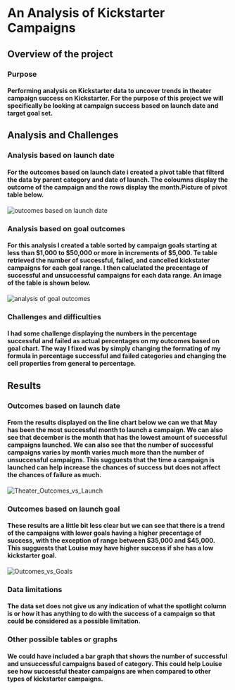 # An Analysis of Kickstarter Campaigns
## Overview of the project
### Purpose
#### Performing analysis on Kickstarter data to uncover trends in theater campaign success on Kickstarter. For the purpose of this project we will specifically be looking at campaign success based on launch date and target goal set.
## Analysis and Challenges
### Analysis based on launch date
#### For the outcomes based on launch date i created a pivot table that filterd the data by parent category and date of launch. The coloumns display the outcome of the campaign and the rows display the month.Picture of pivot table below.
![outcomes based on launch date](https://user-images.githubusercontent.com/99226892/155895964-57875f46-8d0b-4ed3-8cbd-1e7d9e5d9070.png)
### Analysis based on goal outcomes
#### For this analysis I created a table sorted by campaign goals starting at less than $1,000 to $50,000 or more in increments of $5,000. Te table retrieved the number of successful, failed, and cancelled kickstater campaigns for each goal range. I then caluclated the precentage of successful and unsuccessful campaigns for each data range. An image of the table is shown below.
![analysis of goal outcomes](https://user-images.githubusercontent.com/99226892/155896383-388e4d0a-3a20-4019-8320-11a2f256fb88.png)
### Challenges and difficulties
#### I had some challenge displaying the numbers in the percentage successful and failed as actual percentages on my outcomes based on goal chart. The way I fixed was by simply changing the formating of my formula in percentage successful and failed categories and changing the cell properties from general to percentage.
## Results
### Outcomes based on launch date
#### From the results displayed on the line chart below we can we that May has been the most successful month to launch a campaign. We can also see that december is the month that has the lowest amount of successful campaigns launched. We can also see that the number of successful campaigns varies by month varies much more than the number of unsuccessful campaigns. This sugguests that the time a campaign is launched can help increase the chances of success but does not affect the chances of failure as much.
![Theater_Outcomes_vs_Launch](https://user-images.githubusercontent.com/99226892/155896719-f768a681-a166-412f-bbf0-cb220972d52c.png)
### Outcomes based on launch goal
#### These results are a little bit less clear but we can see that there is a trend of the campaigns with lower goals having a higher precentage of success, with the exception of range between $35,000 and $45,000. This sugguests that Louise may have higher success if she has a low kickstarter goal.
![Outcomes_vs_Goals](https://user-images.githubusercontent.com/99226892/155896954-8eb75912-900b-4647-bce9-5394d9eb31fb.png)
### Data limitations
#### The data set does not give us any indication of what the spotlight column is or how it has anything to do with the success of a campaign so that could be considered as a possible limitation.
### Other possible tables or graphs
#### We could have included a bar graph that shows the number of successful and unsuccessful campaigns based of category. This could help Louise see how successful theater campaigns are when compared to other types of kickstarter campaigns.
